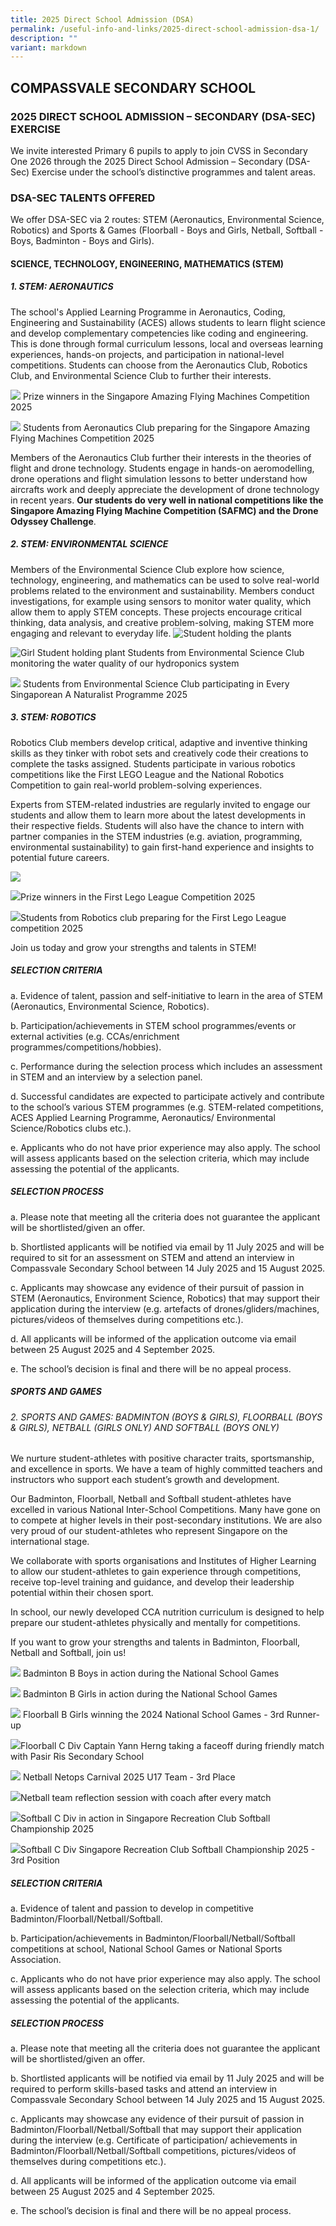 ```yaml
---
title: 2025 Direct School Admission (DSA)
permalink: /useful-info-and-links/2025-direct-school-admission-dsa-1/
description: ""
variant: markdown
---
```

## COMPASSVALE SECONDARY SCHOOL 

### 2025 DIRECT SCHOOL ADMISSION – SECONDARY (DSA-SEC) EXERCISE


We invite interested Primary 6 pupils to apply to join CVSS in Secondary One 2026 through the 2025 Direct School Admission – Secondary (DSA-Sec) Exercise under the school’s distinctive programmes and talent areas.

<h3>DSA-SEC TALENTS OFFERED</h3>
    
We offer DSA-SEC via 2 routes: STEM (Aeronautics, Environmental Science, Robotics)  and Sports &amp; Games (Floorball - Boys and Girls, Netball, Softball - Boys, Badminton - Boys and Girls).  

#### SCIENCE, TECHNOLOGY, ENGINEERING, MATHEMATICS (STEM)

##### 1.	STEM: AERONAUTICS 
		
The school's Applied Learning Programme in Aeronautics, Coding, Engineering and Sustainability (ACES) allows students to learn flight science and develop complementary competencies like coding and engineering. This is done through formal curriculum lessons, local and overseas learning experiences, hands-on projects, and participation in national-level competitions. Students can choose from the Aeronautics Club, Robotics Club, and Environmental Science Club to further their interests.

![](/images/2025%20DSA/1.png)
Prize winners in the Singapore Amazing Flying Machines Competition 2025

![](/images/2025%20DSA/Picture2.jpg)
Students from Aeronautics Club preparing for the Singapore Amazing Flying Machines Competition 2025

Members of the Aeronautics Club further their interests in the theories of flight and drone technology. Students engage in hands-on aeromodelling, drone operations and flight simulation lessons to better understand how aircrafts work and deeply appreciate the development of drone technology in recent years. **Our students do very well in national competitions like the Singapore Amazing Flying Machine Competition (SAFMC) and the Drone Odyssey Challenge**.


##### 2.	STEM: ENVIRONMENTAL SCIENCE
Members of the Environmental Science Club explore how science, technology, engineering, and mathematics can be used to solve real-world problems related to the environment and sustainability. Members conduct investigations, for example using sensors to monitor water quality, which allow them to apply STEM concepts. These projects encourage critical thinking, data analysis, and creative problem-solving, making STEM more engaging and relevant to everyday life.
![Student holding the plants](/images/2025%20DSA/Picture3.jpg)

![Girl Student holding plant](/images/2025%20DSA/Picture4.jpg)
Students from Environmental Science Club monitoring the water quality of our hydroponics system

![](/images/2025%20DSA/Picture7.jpg)
Students from Environmental Science Club participating in Every Singaporean A Naturalist Programme 2025

##### 3.	STEM: ROBOTICS

Robotics Club members develop critical, adaptive and inventive thinking skills as they tinker with robot sets and creatively code their creations to complete the tasks assigned. Students participate in various robotics competitions like the First LEGO League and the National Robotics Competition to gain real-world problem-solving experiences.

Experts from STEM-related industries are regularly invited to engage our students and allow them to learn more about the latest developments in their respective fields. Students will also have the chance to intern with partner companies in the STEM industries (e.g. aviation, programming, environmental sustainability) to gain first-hand experience and insights to potential future careers.

![](/images/2025%20DSA/Picture8.png)

![](/images/2025%20DSA/Picture9.jpg)Prize winners in the First Lego League Competition 2025

![](/images/2025%20DSA/Picture10.jpg)Students from Robotics club preparing for the First Lego League competition 2025

Join us today and grow your strengths and talents in STEM!

##### SELECTION CRITERIA 

a.	Evidence of talent, passion and self-initiative to learn in the area of STEM (Aeronautics, Environmental Science, Robotics).

b.	Participation/achievements in STEM school programmes/events or external activities (e.g. CCAs/enrichment programmes/competitions/hobbies).

c.	Performance during the selection process which includes an assessment in STEM and an interview by a selection panel.

d.	Successful candidates are expected to participate actively and contribute to the school’s various STEM programmes (e.g. STEM-related competitions, ACES Applied Learning Programme, Aeronautics/ Environmental Science/Robotics clubs etc.).

e.	Applicants who do not have prior experience may also apply. The school will assess applicants based on the selection criteria, which may include assessing the potential of the applicants.
 
##### SELECTION PROCESS

a.	Please note that meeting all the criteria does not guarantee the applicant will be shortlisted/given an offer. 

b.	Shortlisted applicants will be notified via email by 11 July 2025 and will be required to sit for an assessment on STEM and attend an interview in Compassvale Secondary School between 14 July 2025 and 15 August 2025.

c.	Applicants may showcase any evidence of their pursuit of passion in STEM (Aeronautics, Environment Science, Robotics) that may support their application during the interview (e.g. artefacts of drones/gliders/machines, pictures/videos of themselves during competitions etc.). 

d.	All applicants will be informed of the application outcome via email between 25 August 2025 and 4 September 2025.

e.	The school’s decision is final and there will be no appeal process.

##### SPORTS AND GAMES 

###### 2.	SPORTS AND GAMES: BADMINTON (BOYS &amp; GIRLS), FLOORBALL (BOYS &amp; GIRLS), NETBALL (GIRLS ONLY) AND SOFTBALL (BOYS ONLY)

We nurture student-athletes with positive character traits, sportsmanship, and excellence in sports. We have a team of highly committed teachers and instructors who support each student’s growth and development.

Our Badminton, Floorball, Netball and Softball student-athletes have excelled in various National Inter-School Competitions. Many have gone on to compete at higher levels in their post-secondary institutions. We are also very proud of our student-athletes who represent Singapore on the international stage.

We collaborate with sports organisations and Institutes of Higher Learning to allow our student-athletes to gain experience through competitions, receive top-level training and guidance, and develop their leadership potential within their chosen sport.

In school, our newly developed CCA nutrition curriculum is designed to help prepare our student-athletes physically and mentally for competitions. 

If you want to grow your strengths and talents in Badminton, Floorball, Netball and Softball, join us!

![](/images/2025%20DSA/Picture11.png)
Badminton B Boys in action during the National School Games

![](/images/2025%20DSA/Picture12.png) Badminton B Girls in action during the National School Games

![](/images/2025%20DSA/Picture13.png) Floorball B Girls winning the 2024 National School Games - 3rd Runner-up

![](/images/2025%20DSA/Picture14.png)Floorball C Div Captain Yann Herng taking a faceoff during friendly match with Pasir Ris Secondary School

![](/images/2025%20DSA/Picture15.jpg)
Netball Netops Carnival 2025 U17 Team - 3rd Place

![](/images/2025%20DSA/Picture16.jpg)Netball team reflection session with coach after every match

![](/images/2025%20DSA/Picture17.png)Softball C Div in action in Singapore Recreation Club Softball Championship 2025

![](/images/2025%20DSA/Picture18.png)Softball C Div Singapore Recreation Club Softball Championship 2025 - 3rd Position

##### SELECTION CRITERIA 

a.	Evidence of talent and passion to develop in competitive Badminton/Floorball/Netball/Softball.

b.	Participation/achievements in Badminton/Floorball/Netball/Softball competitions at school, National School Games or National Sports Association. 

c.	Applicants who do not have prior experience may also apply. The school will assess applicants based on the selection criteria, which may include assessing the potential of the applicants.
 
##### SELECTION PROCESS

a.	Please note that meeting all the criteria does not guarantee the applicant will be shortlisted/given an offer. 

b.	Shortlisted applicants will be notified via email by 11 July 2025 and will be required to perform skills-based tasks and attend an interview in Compassvale Secondary School between 14 July 2025 and 15 August 2025.

c.	Applicants may showcase any evidence of their pursuit of passion in Badminton/Floorball/Netball/Softball that may support their application during the interview (e.g. Certificate of participation/ achievements in Badminton/Floorball/Netball/Softball competitions, pictures/videos of themselves during competitions etc.).

d.	All applicants will be informed of the application outcome via email between 25 August 2025 and 4 September 2025.

e.	The school’s decision is final and there will be no appeal process.





